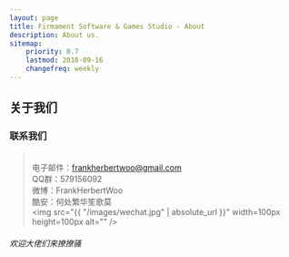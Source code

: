 ```yaml
---
layout: page
title: Firmament Software & Games Studio - About
description: About us.
sitemap:
    priority: 0.7
    lastmod: 2018-09-16
    changefreq: weekly
---
```

## 关于我们


### 联系我们

> <br>电子邮件：frankherbertwoo@gmail.com 
> <br>QQ群：579156092 
> <br>微博：FrankHerbertWoo
> <br>酷安：何处繁华笙歌莫
> <br><span class="image right"><img src="{{ "/images/wechat.jpg" | absolute_url }}" width=100px height=100px alt="" /></span>



###### 欢迎大佬们来撩撩骚
<!-- <span class="image right"><img src="{{ "/images/logo.png" | absolute_url }}" alt="" /></span> -->